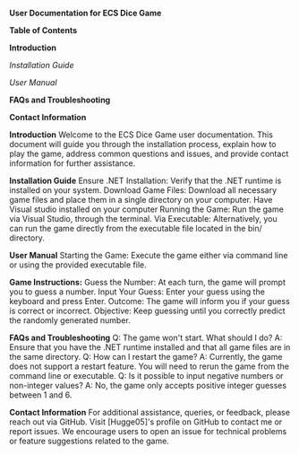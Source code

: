 **User Documentation for ECS Dice Game**

**Table of Contents**

**Introduction**

*Installation Guide*

*User Manual*

**FAQs and Troubleshooting**

__Contact Information__

**Introduction**
Welcome to the ECS Dice Game user documentation. This document will guide you through the installation process, explain how to play the game, address common questions and issues, and provide contact information for further assistance.

**Installation Guide**
Ensure .NET Installation: Verify that the .NET runtime is installed on your system.
Download Game Files: Download all necessary game files and place them in a single directory on your computer.
Have Visual studio installed on your computer
Running the Game:
Run the game via Visual Studio, through the terminal.
Via Executable: Alternatively, you can run the game directly from the executable file located in the bin/ directory.

**User Manual**
Starting the Game: Execute the game either via command line or using the provided executable file.

**Game Instructions:**
Guess the Number: At each turn, the game will prompt you to guess a number.
Input Your Guess: Enter your guess using the keyboard and press Enter.
Outcome: The game will inform you if your guess is correct or incorrect.
Objective: Keep guessing until you correctly predict the randomly generated number.

**FAQs and Troubleshooting**
Q: The game won't start. What should I do?
A: Ensure that you have the .NET runtime installed and that all game files are in the same directory.
Q: How can I restart the game?
A: Currently, the game does not support a restart feature. You will need to rerun the game from the command line or executable.
Q: Is it possible to input negative numbers or non-integer values?
A: No, the game only accepts positive integer guesses between 1 and 6.

**Contact Information**
For additional assistance, queries, or feedback, please reach out via GitHub. Visit [Hugge05]'s profile on GitHub to contact me or report issues. We encourage users to open an issue for technical problems or feature suggestions related to the game.